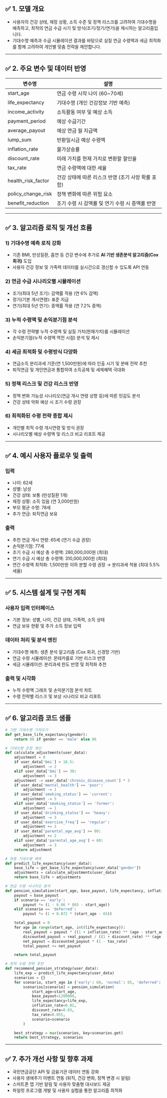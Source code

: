 
## ✅ 1. 모델 개요

- 사용자의 건강 상태, 재정 상황, 소득 수준 및 정책 리스크를 고려하여 기대수명을 예측하고, 최적의 연금 수급 시기 및 방식(조기/정기/연기)을 제시하는 알고리즘입니다.
- 기대수명 예측과 수급 시뮬레이션 결과를 바탕으로 실질 연금 수령액과 세금 최적화를 함께 고려하여 개인별 맞춤 전략을 제안합니다.

---

## ✅ 2. 주요 변수 및 데이터 반영

|변수명|설명|
|---|---|
|start_age|연금 수령 시작 나이 (60~70세)|
|life_expectancy|기대수명 (개인 건강정보 기반 예측)|
|income_activity|소득활동 여부 및 예상 소득|
|payment_period|예상 수급기간|
|average_payout|예상 연금 월 지급액|
|lump_sum|반환일시금 예상 수령액|
|inflation_rate|물가상승률|
|discount_rate|미래 가치를 현재 가치로 변환할 할인율|
|tax_rate|연금 수령액에 대한 세율|
|health_risk_factor|건강 상태에 따른 리스크 반영 (조기 사망 확률 포함)|
|policy_change_risk|정책 변화에 따른 위험 요소|
|benefit_reduction|조기 수령 시 감액률 및 연기 수령 시 증액률 반영|

---

## ✅ 3. 알고리즘 로직 및 개선 흐름

### 1) 기대수명 예측 로직 강화

- 기존 BMI, 만성질환, 흡연 등 건강 변수에 추가로 **AI 기반 생존분석 알고리즘(Cox 회귀)** 도입
- 사용자 건강 정보 및 가족력 데이터를 실시간으로 갱신할 수 있도록 API 연동

### 2) 연금 수급 시나리오별 시뮬레이션

- 조기(최대 5년 조기): 감액률 적용 (연 6% 감액)
- 정기(기본 개시연령): 표준 지급
- 연기(최대 5년 연기): 증액률 적용 (연 7.2% 증액)

### 3) 누적 수령액 및 손익분기점 분석

- 각 수령 전략별 누적 수령액 및 실질 가치(현재가치)를 시뮬레이션
- 손익분기점(누적 수령액 역전 시점) 분석 및 제시

### 4) 세금 최적화 및 수령방식 다양화

- 연금소득 분리과세 기준(연 1,500만원)에 따라 인출 시기 및 분배 전략 추천
- 퇴직연금 및 개인연금과 통합하여 소득공제 및 세제혜택 극대화

### 5) 정책 리스크 및 건강 리스크 반영

- 정책 변화 가능성 시나리오(연금 개시 연령 상향 등)에 따른 민감도 분석
- 건강 상태 악화 예상 시 조기 수령 권장

### 6) 최적화된 수령 전략 종합 제시

- 개인별 최적 수령 개시연령 및 방식 권장
- 시나리오별 예상 수령액 및 리스크 비교 리포트 제공

---

## ✅ 4. 예시 사용자 플로우 및 출력

### 입력

- 나이: 62세
- 성별: 남성
- 건강 상태: 보통 (만성질환 1개)
- 재정 상황: 소득 있음 (연 3,000만원)
- 부모 평균 수명: 78세
- 추가 연금: 퇴직연금 보유

### 출력

- 추천 연금 개시 연령: 65세 (연기 수급 권장)
- 손익분기점: 77세
- 조기 수급 시 예상 총 수령액: 280,000,000원 (최대)
- 연기 수급 시 예상 총 수령액: 310,000,000원 (최대)
- 연간 수령액 최적화: 1,500만원 이하 분할 수령 권장 → 분리과세 적용 (최대 5.5% 세율)

---

## ✅ 5. 시스템 설계 및 구현 계획

### 사용자 입력 인터페이스

- 기본 정보: 성별, 나이, 건강 상태, 가족력, 소득 상태
- 연금 보유 현황 및 추가 소득 정보 입력

### 데이터 처리 및 분석 엔진

- 기대수명 예측: 생존 분석 알고리즘 (Cox 회귀, 신경망 기반)
- 연금 수령 시뮬레이션: 몬테카를로 기반 리스크 반영
- 세금 시뮬레이션: 분리과세 한도 반영 및 최적화 추천

### 출력 및 시각화

- 누적 수령액 그래프 및 손익분기점 분석 차트
- 수령 전략별 리스크 및 보상 시나리오 비교 리포트

---

## ✅ 6. 알고리즘 코드 샘플

```python
# 기본 기대수명 가져오기
def get_base_life_expectancy(gender):
    return 80 if gender == 'male' else 86

# 기대수명 조정 계산
def calculate_adjustments(user_data):
    adjustment = 0
    if user_data['bmi'] < 18.5:
        adjustment -= 2
    elif user_data['bmi'] >= 30:
        adjustment -= 3
    adjustment -= user_data['chronic_disease_count'] * 3
    if user_data['mental_health'] == 'poor':
        adjustment -= 1
    if user_data['smoking_status'] == 'current':
        adjustment -= 5
    elif user_data['smoking_status'] == 'former':
        adjustment -= 1
    if user_data['drinking_status'] == 'heavy':
        adjustment -= 3
    if user_data['exercise_freq'] == 'regular':
        adjustment += 3
    if user_data['parental_age_avg'] >= 80:
        adjustment += 2
    elif user_data['parental_age_avg'] < 60:
        adjustment -= 3
    return adjustment

# 최종 기대수명 예측
def predict_life_expectancy(user_data):
    base_life = get_base_life_expectancy(user_data['gender'])
    adjustments = calculate_adjustments(user_data)
    return base_life + adjustments

# 연금 수령 시나리오 분석
def pension_simulation(start_age, base_payout, life_expectancy, inflation_rate, discount_rate, tax_rate, scenario):
    payout = base_payout
    if scenario == 'early':
        payout *= (1 - 0.06 * (65 - start_age))
    elif scenario == 'deferred':
        payout *= (1 + 0.072 * (start_age - 65))

    total_payout = 0
    for age in range(start_age, int(life_expectancy)):
        real_payout = payout * ((1 + inflation_rate) ** (age - start_age))
        discounted_payout = real_payout / ((1 + discount_rate) ** (age - start_age))
        net_payout = discounted_payout * (1 - tax_rate)
        total_payout += net_payout

    return total_payout

# 최적 수령 전략 추천
def recommend_pension_strategy(user_data):
    life_exp = predict_life_expectancy(user_data)
    scenarios = {}
    for scenario, start_age in {'early': 60, 'normal': 65, 'deferred': 70}.items():
        scenarios[scenario] = pension_simulation(
            start_age=start_age,
            base_payout=1200000,
            life_expectancy=life_exp,
            inflation_rate=0.02,
            discount_rate=0.03,
            tax_rate=0.055,
            scenario=scenario
        )

    best_strategy = max(scenarios, key=scenarios.get)
    return best_strategy, scenarios
```

---

## ✅ 7. 추가 개선 사항 및 향후 과제

- 국민연금공단 API 및 금융기관 데이터 연동 강화
- 사용자 생애주기 이벤트 연동 (퇴직, 건강 변화, 정책 변경 시 알림)
- 스마트폰 앱 기반 알림 및 사용자 맞춤형 대시보드 제공
- 파일럿 프로그램 개발 및 사용자 실험을 통한 알고리즘 최적화
